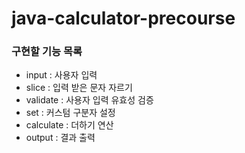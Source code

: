 # java-calculator-precourse

### 구현할 기능 목록

- input : 사용자 입력
- slice : 입력 받은 문자 자르기
- validate : 사용자 입력 유효성 검증
- set : 커스텀 구분자 설정
- calculate : 더하기 연산
- output : 결과 출력